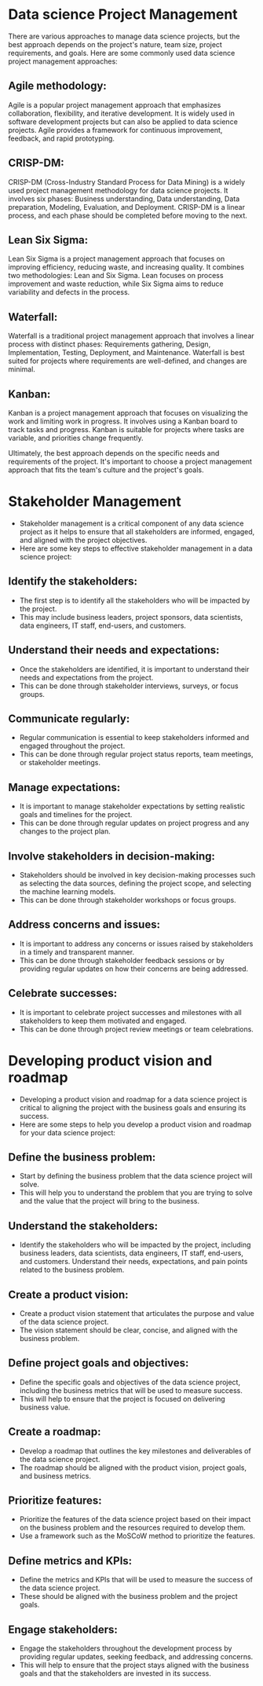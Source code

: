 # Data science Project Management
There are various approaches to manage data science projects, but the best approach depends on the project's nature, team size, project requirements, and goals. Here are some commonly used data science project management approaches:

## Agile methodology:
Agile is a popular project management approach that emphasizes collaboration, flexibility, and iterative development. It is widely used in software development projects but can also be applied to data science projects. Agile provides a framework for continuous improvement, feedback, and rapid prototyping.

## CRISP-DM:
CRISP-DM (Cross-Industry Standard Process for Data Mining) is a widely used project management methodology for data science projects. It involves six phases: Business understanding, Data understanding, Data preparation, Modeling, Evaluation, and Deployment. CRISP-DM is a linear process, and each phase should be completed before moving to the next.

## Lean Six Sigma:
Lean Six Sigma is a project management approach that focuses on improving efficiency, reducing waste, and increasing quality. It combines two methodologies: Lean and Six Sigma. Lean focuses on process improvement and waste reduction, while Six Sigma aims to reduce variability and defects in the process.

## Waterfall:
Waterfall is a traditional project management approach that involves a linear process with distinct phases: Requirements gathering, Design, Implementation, Testing, Deployment, and Maintenance. Waterfall is best suited for projects where requirements are well-defined, and changes are minimal.

## Kanban:
Kanban is a project management approach that focuses on visualizing the work and limiting work in progress. It involves using a Kanban board to track tasks and progress. Kanban is suitable for projects where tasks are variable, and priorities change frequently.

Ultimately, the best approach depends on the specific needs and requirements of the project. It's important to choose a project management approach that fits the team's culture and the project's goals.



# Stakeholder Management

 - Stakeholder management is a critical component of any data science project as it helps to ensure that all stakeholders are informed, engaged, and aligned with the project objectives.
 - Here are some key steps to effective stakeholder management in a data science project:

## Identify the stakeholders:
- The first step is to identify all the stakeholders who will be impacted by the project.
- This may include business leaders, project sponsors, data scientists, data engineers, IT staff, end-users, and customers.

## Understand their needs and expectations: 
- Once the stakeholders are identified, it is important to understand their needs and expectations from the project. 
- This can be done through stakeholder interviews, surveys, or focus groups.

## Communicate regularly: 
- Regular communication is essential to keep stakeholders informed and engaged throughout the project. 
- This can be done through regular project status reports, team meetings, or stakeholder meetings.

## Manage expectations: 
- It is important to manage stakeholder expectations by setting realistic goals and timelines for the project. 
- This can be done through regular updates on project progress and any changes to the project plan.

## Involve stakeholders in decision-making: 
- Stakeholders should be involved in key decision-making processes such as selecting the data sources, defining the project scope, and selecting the machine learning models. 
- This can be done through stakeholder workshops or focus groups.

## Address concerns and issues:
- It is important to address any concerns or issues raised by stakeholders in a timely and transparent manner. 
- This can be done through stakeholder feedback sessions or by providing regular updates on how their concerns are being addressed.

## Celebrate successes: 
- It is important to celebrate project successes and milestones with all stakeholders to keep them motivated and engaged. 
- This can be done through project review meetings or team celebrations.


# Developing product vision and roadmap

- Developing a product vision and roadmap for a data science project is critical to aligning the project with the business goals and ensuring its success. 
- Here are some steps to help you develop a product vision and roadmap for your data science project:

## Define the business problem: 
 - Start by defining the business problem that the data science project will solve. 
 - This will help you to understand the problem that you are trying to solve and the value that the project will bring to the business.

## Understand the stakeholders:
- Identify the stakeholders who will be impacted by the project, including business leaders, data scientists, data engineers, IT staff, end-users, and customers. Understand their needs, expectations, and pain points related to the business problem.

## Create a product vision: 
- Create a product vision statement that articulates the purpose and value of the data science project. 
- The vision statement should be clear, concise, and aligned with the business problem.

## Define project goals and objectives:
- Define the specific goals and objectives of the data science project, including the business metrics that will be used to measure success. 
- This will help to ensure that the project is focused on delivering business value.

## Create a roadmap: 
- Develop a roadmap that outlines the key milestones and deliverables of the data science project. 
- The roadmap should be aligned with the product vision, project goals, and business metrics.

## Prioritize features: 
- Prioritize the features of the data science project based on their impact on the business problem and the resources required to develop them.
- Use a framework such as the MoSCoW method to prioritize the features.

## Define metrics and KPIs: 
- Define the metrics and KPIs that will be used to measure the success of the data science project. 
- These should be aligned with the business problem and the project goals.

## Engage stakeholders: 
- Engage the stakeholders throughout the development process by providing regular updates, seeking feedback, and addressing concerns. 
- This will help to ensure that the project stays aligned with the business goals and that the stakeholders are invested in its success.


